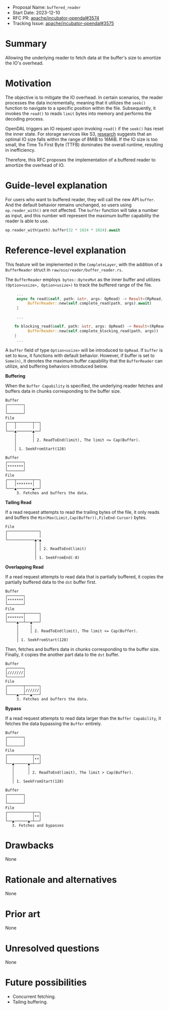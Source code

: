 - Proposal Name: `buffered_reader`
- Start Date: 2023-12-10
- RFC PR: [apache/incubator-opendal#3574](https://github.com/apache/incubator-opendal/pull/3734)
- Tracking Issue: [apache/incubator-opendal#3575](https://github.com/apache/incubator-opendal/issues/3735)

# Summary

Allowing the underlying reader to fetch data at the buffer's size to amortize the IO's overhead.

# Motivation

The objective is to mitigate the IO overhead. In certain scenarios, the reader processes the data incrementally, meaning that it utilizes the `seek()` function to navigate to a specific position within the file. Subsequently, it invokes the `read()` to reads `limit` bytes into memory and performs the decoding process.


OpenDAL triggers an IO request upon invoking `read()` if the `seek()` has reset the inner state. For storage services like S3, [research](https://www.vldb.org/pvldb/vol16/p2769-durner.pdf) suggests that an optimal IO size falls within the range of 8MiB to 16MiB. If the IO size is too small, the Time To First Byte (TTFB) dominates the overall runtime, resulting in inefficiency.

Therefore, this RFC proposes the implementation of a buffered reader to amortize the overhead of IO.

# Guide-level explanation

For users who want to buffered reader, they will call the new API `buffer`. And the default behavior remains unchanged, so users using `op.reader_with()` are not affected. The `buffer` function will take a number as input, and this number will represent the maximum buffer capability the reader is able to use. 

```rust
op.reader_with(path).buffer(32 * 1024 * 1024).await
```

# Reference-level explanation

This feature will be implemented in the `CompleteLayer`, with the addition of a `BufferReader` struct in `raw/oio/reader/buffer_reader.rs`. 

The `BufferReader` employs` bytes::BytesMut` as the inner buffer and utilizes `(Option<usize>, Option<usize>)` to track the buffered range of the file.


```rust
     ...
     async fn read(&self, path: &str, args: OpRead) -> Result<(RpRead, Self::Reader)> {
          BufferReader::new(self.complete_read(path, args).await)
     }

     ...

    fn blocking_read(&self, path: &str, args: OpRead) -> Result<(RpRead, Self::BlockingReader)> {
          BufferReader::new(self.complete_blocking_read(path, args))
    }
     ...
```

A `buffer` field of type `Option<usize>` will be introduced to `OpRead`. If `buffer` is set to `None`, it functions with default behavior. However, if buffer is set to `Some(n)`, it denotes the maximum buffer capability that the `BufferReader` can utilize, and buffering behaviors introduced below.

**Buffering**

When the `Buffer Capability` is specified, the underlying reader fetches and buffers data in chunks corresponding to the buffer size.

```
Buffer
┌───────┐
│       │
└───────┘
File
┌───┬───────┬──┐
│   │       │  │
└───▲───────▲──┘
    │       │
    │       │ 2. ReadToEnd(limit), The limit <= Cap(Buffer).
    │
    │ 1. SeekFromStart(128)

```

```
Buffer
┌───────┐
│*******│
└───────┘
File
┌───┬───────┬──┐
│   │*******│  │
└───▲───────▲──┘
     3. Fetches and buffers the data.
```

**Tailing Read**

If a read request attempts to read the trailing bytes of the file, it only reads and buffers the `Min(Max(Limit,Cap(Buffer)),FileEnd-Cursor)` bytes.

```
File
┌──────────────┐
│              │
└────────────▲─▲
             │ │
             │ │ 2. ReadToEnd(limit)
             │
             │ 1. SeekFromEnd(-8)
```

**Overlapping Read**

If a read request attempts to read data that is partially buffered, it copies the partially buffered data to the `dst` buffer first.

```
Buffer
┌───────┐
│*******│
└───────┘
File
┌───────┬──────┐
│*******│      │
└────▲──┴──▲───┘
     │     │
     │     │ 2. ReadToEnd(limit), The limit <= Cap(Buffer).
     │
     │ 1. SeekFromStart(128)
```

Then, fetches and buffers data in chunks corresponding to the buffer size. Finally, it copies the another part data to the `dst` buffer.

```
Buffer
┌───────┐
│///////│
└───────┘
File
┌───────┬──────┐
│       │//////│
└────▲──┴──▲───┘
     3. Fetches and buffers the data.
```

**Bypass**

If a read request attempts to read data larger than the `Buffer Capability`, it fetches the data bypassing the `Buffer` entirely.

```
Buffer
┌───────┐
│       │
└───────┘
File
┌───────────┬──┐
│           │**│
└──▲──────▲─┴──┘
   │      │
   │      │ 2. ReadToEnd(limit), The limit > Cap(Buffer).
   │
   │ 1. SeekFromStart(128)
```

```
Buffer
┌───────┐
│       │
└───────┘
File
┌───────────┬──┐
│           │**│
└──▲──────▲─┴──┘
   3. Fetches and bypasses
```

# Drawbacks
None

# Rationale and alternatives
None

# Prior art
None

# Unresolved questions
None

# Future possibilities
- Concurrent fetching.
- Tailing buffering.
